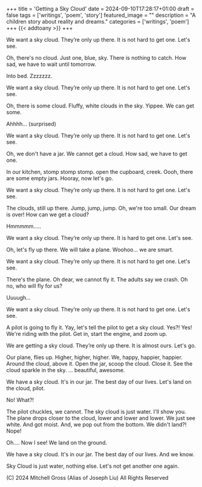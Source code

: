 +++
title = 'Getting a Sky Cloud'
date = 2024-09-10T17:28:17+01:00
draft = false
tags = ['writings', 'poem', 'story']
featured_image = ""
description = "A children story about reality and dreams."
categories = ['writings', 'poem']
+++
{{< addtoany >}} 
+++

We want a sky cloud.
They’re only up there.
It is not hard to get one.
Let's see.

Oh, there's no cloud.
Just one, blue, sky.
There is nothing to catch.
How sad, we have to wait until tomorrow.

Into bed. Zzzzzzz.

We want a sky cloud.
They’re only up there.
It is not hard to get one.
Let's see.

Oh, there is some cloud.
Fluffy, white clouds in the sky.
Yippee. We can get some.

Ahhhh… (surprised)

We want a sky cloud.
They’re only up there.
It is not hard to get one.
Let's see.

Oh, we don't have a jar.
We cannot get a cloud.
How sad, we have to get one.

In our kitchen, stomp stomp stomp.
 open the cupboard, creek.
Oooh, there are some empty jars.
Hooray, now let's go.

We want a sky cloud.
They’re only up there.
It is not hard to get one.
Let's see.

The clouds, still up there.
Jump, jump, jump.
Oh, we're too small.
Our dream is over!
How can we get a cloud?

Hmmmmm…..

We want a sky cloud.
They’re only up there.
It is hard to get one.
Let's see.

Oh, let's fly up there.
We will take a plane.
Woohoo… we are smart.


We want a sky cloud.
They’re only up there.
It is not hard to get one.
Let's see.

There's the plane.
Oh dear, we cannot fly it.
The adults say we crash.
Oh no, who will fly for us?

Uuuugh…

We want a sky cloud.
They’re only up there.
It is not hard to get one.
Let's see.

A pilot is going to fly it.
Yay, let's tell the pilot to get a sky cloud.
Yes?! Yes! We're riding with the pilot.
Get in, start the engine, and zoom up.

We are getting a sky cloud.
They’re only up there.
It is almost ours.
Let's go.

Our plane, flies up.
Higher, higher, higher.
We, happy, happier, happier.
Around the cloud, above it.
Open the jar, scoop the cloud.
Close it. See the cloud sparkle in the sky.
… beautiful, awesome.

We have a sky cloud.
It's in our jar.
The best day of our lives.
Let's land on the cloud, pilot.

No!
What?!

The pilot chuckles, we cannot. The sky cloud is just water.
I'll show you. The plane drops closer to the cloud, lower and lower and lower. 
We just see white. And got moist.
And, we pop out from the bottom.
We didn't land?! Nope!

Oh…. 
Now I see!
We land on the ground.

We have a sky cloud.
It's in our jar.
The best day of our lives.
And we know.

Sky Cloud is just water, nothing else.
Let's not get another one again.


(C) 2024 Mitchell Gross (Alias of Joseph Liu) All Rights Reserved